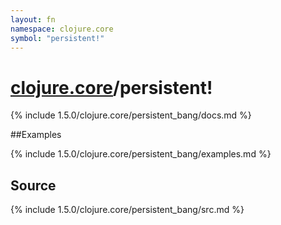 ```yaml
---
layout: fn
namespace: clojure.core
symbol: "persistent!"
---
```


# [clojure.core](../)/persistent!

{% include 1.5.0/clojure.core/persistent_bang/docs.md %}

##Examples

{% include 1.5.0/clojure.core/persistent_bang/examples.md %}
## Source
{% include 1.5.0/clojure.core/persistent_bang/src.md %}

